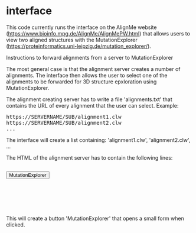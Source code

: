 # interface

This code currently runs the interface on the AlignMe website (https://www.bioinfo.mpg.de/AlignMe/AlignMePW.html) that allows users to view two aligned structures with the MutationExplorer (https://proteinformatics.uni-leipzig.de/mutation_explorer/).


Instructions to forward alignments from a server to MutationExplorer

The most general case is that the alignment server creates a number of alignments.
The interface then allows the user to select one of the alignments to be forwarded for 3D structure epxloration using MutationExplorer.

The alignment creating server has to write a file 'alignments.txt' that contains the URL of every alignment that the user can select.
Example:
<pre>
https://SERVERNAME/SUB/alignment1.clw
https://SERVERNAME/SUB/alignment2.clw
...
</pre>

The interface will create a list containing: 'alignment1.clw', 'alignment2.clw', ...

The HTML of the alignment server has to contain the following lines:

<code>
<button id="interfaceBtn" onclick="generateInterface('alignments.txt')">MutationExplorer</button>
<div id="box"></div>

<script src="https://code.jquery.com/jquery-3.6.0.js"></script>
<script src="interface.js"></script>
</code>

This will create a button 'MutationExplorer' that opens a small form when clicked.




